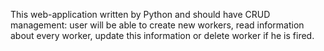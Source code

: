 This web-application written by Python and should have CRUD management: user will be able to create new workers, read information about every worker, update this information or delete worker if he is fired.   
